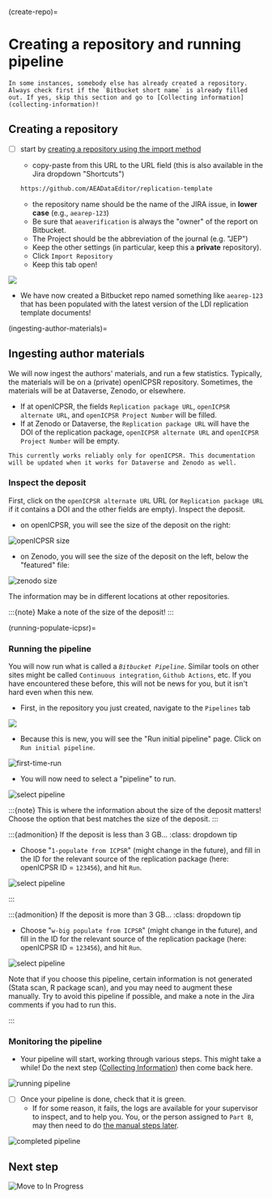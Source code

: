 (create-repo)=
# Creating a repository and running pipeline


```{warning}
In some instances, somebody else has already created a repository. Always check first if the `Bitbucket short name` is already filled out. If yes, skip this section and go to [Collecting information](collecting-information)!
```

## Creating a repository

- [ ] start by [creating a repository using the import method](https://bitbucket.org/repo/import) 
    - copy-paste from this URL to the URL field (this is also available in the Jira dropdown "Shortcuts")

    ```bash
    https://github.com/AEADataEditor/replication-template
    ```

    - the repository name should be the name of the JIRA issue, in **lower case** (e.g., `aearep-123`)
    - Be sure that `aeaverification` is always the "owner" of the report on Bitbucket. 
    - The Project should be the abbreviation of the journal (e.g. "JEP")
    - Keep the other settings (in particular, keep this a **private** repository).
    - Click `Import Repository`
    - Keep this tab open!

![](images/bitbucket_import_blank_2022.png)

- We have now created a Bitbucket repo named something like `aearep-123` that has been populated with the latest version of the LDI replication template documents!

(ingesting-author-materials)=
## Ingesting author materials

We will now ingest the authors' materials, and run a few statistics. Typically, the materials will be on a (private) openICPSR repository. Sometimes, the materials will be at Dataverse, Zenodo, or elsewhere.

- If at openICPSR, the fields `Replication package URL`, `openICPSR alternate URL`, and `openICPSR Project Number` will be filled.
- If at Zenodo or Dataverse, the `Replication package URL` will have the DOI of the replication package, `openICPSR alternate URL` and `openICPSR Project Number` will be empty.


```{note}
This currently works reliably only for openICPSR. This documentation will be updated when it works for Dataverse and Zenodo as well.
```

### Inspect the deposit

First, click on the `openICPSR alternate URL` URL (or `Replication package URL` if it contains a DOI and the other fields are empty). Inspect the deposit.

- on openICPSR, you will see the size of the deposit on the right:

![openICPSR size](images/openicpsr-size-filecount.png)

- on Zenodo, you will see the size of the deposit on the left, below the "featured" file:

![zenodo size](images/zenodo-size-filecount.png)

The information may be in different locations at other repositories. 

:::{note}
Make a note of the size of the deposit!
:::

(running-populate-icpsr)=
### Running the pipeline

You will now run what is called a *`Bitbucket Pipeline`*. Similar tools on other sites might be called `Continuous integration`, `Github Actions`, etc. If you have encountered these before, this will not be news for you, but it isn't hard even when this new.

- First, in the repository you just created, navigate to the `Pipelines` tab

![](images/jira-find-pipelines.png)

- Because this is new, you will see the "Run initial pipeline" page. Click on `Run initial pipeline`.

![first-time-run](images/jira-run-first-pipeline.png)

- You will now need to select a "pipeline" to run. 



![select pipeline](images/jira-select-pipeline.png)


:::{note}
This is where the information about the size of the deposit matters! Choose the option that best matches the size of the deposit.
:::


:::{admonition} If the deposit is less than 3 GB...
:class: dropdown tip

- Choose "`1-populate from ICPSR`" (might change in the future), and fill in the ID for the relevant source of the replication package (here: openICPSR ID = `123456`), and hit `Run`.


![select pipeline](images/jira-run-pipeline-icpsr.png)


:::

:::{admonition} If the deposit is more than 3 GB...
:class: dropdown tip

- Choose "`w-big populate from ICPSR`" (might change in the future), and fill in the ID for the relevant source of the replication package (here: openICPSR ID = `123456`), and hit `Run`.


![select pipeline](images/jira-run-pipeline-icpsr-big.png)

Note that if you choose this pipeline, certain information is not generated (Stata scan, R package scan), and you may need to augment these manually. Try to avoid this pipeline if possible, and make a note in the Jira comments if you had to run this.

:::


### Monitoring the pipeline

- Your pipeline will start, working through various steps. This might take a while! Do the next step ([Collecting Information](collecting-information)) then come back here.

![running pipeline](images/jira-run-pipeline-running.png)

- [ ] Once your pipeline is done, check that it is green.
  - If for some reason, it fails, the logs are available for your supervisor to inspect, and to help you. You, or the person assigned to `Part B`, may then need to do [the manual steps later](Manual1).

![completed pipeline](images/jira-run-pipeline-finished.png)

## Next step

![Move to In Progress](images/AEA-Data-Editor-Workflow-V3-20240114-short-23.png)
